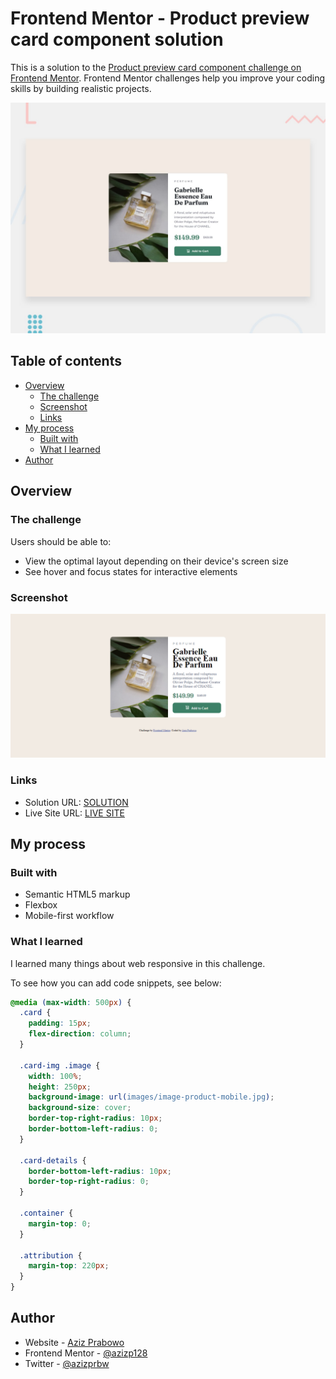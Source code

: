 # Frontend Mentor - Product preview card component solution

This is a solution to the [Product preview card component challenge on Frontend Mentor](https://www.frontendmentor.io/challenges/product-preview-card-component-GO7UmttRfa). Frontend Mentor challenges help you improve your coding skills by building realistic projects.

![Design preview for the Product preview card component coding challenge](./design/desktop-preview.jpg)

## Table of contents

- [Overview](#overview)
  - [The challenge](#the-challenge)
  - [Screenshot](#screenshot)
  - [Links](#links)
- [My process](#my-process)
  - [Built with](#built-with)
  - [What I learned](#what-i-learned)
- [Author](#author)

## Overview

### The challenge

Users should be able to:

- View the optimal layout depending on their device's screen size
- See hover and focus states for interactive elements

### Screenshot

![Web Screenshot](./screenshot/full-page.png)

### Links

- Solution URL: [SOLUTION](https://your-solution-url.com)
- Live Site URL: [LIVE SITE](https://azizp128.github.io/product-preview-card/)

## My process

### Built with

- Semantic HTML5 markup
- Flexbox
- Mobile-first workflow

### What I learned

I learned many things about web responsive in this challenge.

To see how you can add code snippets, see below:

```css
@media (max-width: 500px) {
  .card {
    padding: 15px;
    flex-direction: column;
  }

  .card-img .image {
    width: 100%;
    height: 250px;
    background-image: url(images/image-product-mobile.jpg);
    background-size: cover;
    border-top-right-radius: 10px;
    border-bottom-left-radius: 0;
  }

  .card-details {
    border-bottom-left-radius: 10px;
    border-top-right-radius: 0;
  }

  .container {
    margin-top: 0;
  }

  .attribution {
    margin-top: 220px;
  }
}
```

## Author

- Website - [Aziz Prabowo](https://azizp128.github.io/)
- Frontend Mentor - [@azizp128](https://www.frontendmentor.io/profile/yourusername)
- Twitter - [@azizprbw](https://www.twitter.com/azizprbw)
